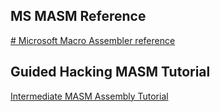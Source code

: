 ## MS MASM Reference
[# Microsoft Macro Assembler reference](https://docs.microsoft.com/en-us/cpp/assembler/masm/microsoft-macro-assembler-reference?view=msvc-170)

## Guided Hacking MASM Tutorial
[Intermediate MASM Assembly Tutorial](https://guidedhacking.com/threads/intermediate-masm-assembly-tutorial-megatron-approved.13815/)


